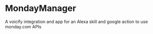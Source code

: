 # MondayManager
A voicify integration and app for an Alexa skill and google action to use monday.com APIs
